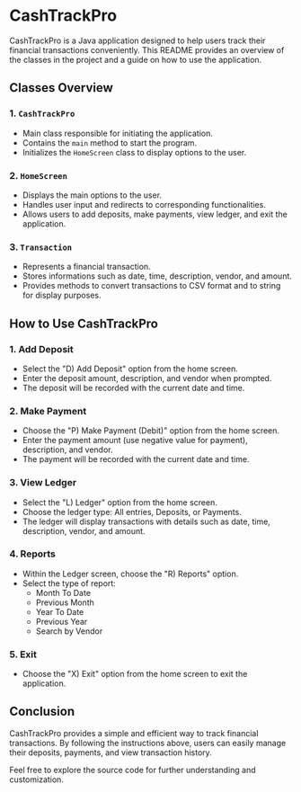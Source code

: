 # CashTrackPro

CashTrackPro is a Java application designed to help users track their financial transactions conveniently. This README provides an overview of the classes in the project and a guide on how to use the application.

## Classes Overview

### 1. `CashTrackPro`
- Main class responsible for initiating the application.
- Contains the `main` method to start the program.
- Initializes the `HomeScreen` class to display options to the user.

### 2. `HomeScreen`
- Displays the main options to the user.
- Handles user input and redirects to corresponding functionalities.
- Allows users to add deposits, make payments, view ledger, and exit the application.

### 3. `Transaction`
- Represents a financial transaction.
- Stores informations such as date, time, description, vendor, and amount.
- Provides methods to convert transactions to CSV format and to string for display purposes.

## How to Use CashTrackPro

### 1. Add Deposit
- Select the "D) Add Deposit" option from the home screen.
- Enter the deposit amount, description, and vendor when prompted.
- The deposit will be recorded with the current date and time.

### 2. Make Payment
- Choose the "P) Make Payment (Debit)" option from the home screen.
- Enter the payment amount (use negative value for payment), description, and vendor.
- The payment will be recorded with the current date and time.

### 3. View Ledger
- Select the "L) Ledger" option from the home screen.
- Choose the ledger type: All entries, Deposits, or Payments.
- The ledger will display transactions with details such as date, time, description, vendor, and amount.

### 4. Reports
- Within the Ledger screen, choose the "R) Reports" option.
- Select the type of report:
  - Month To Date
  - Previous Month
  - Year To Date
  - Previous Year
  - Search by Vendor

### 5. Exit
- Choose the "X) Exit" option from the home screen to exit the application.

## Conclusion
CashTrackPro provides a simple and efficient way to track financial transactions. By following the instructions above, users can easily manage their deposits, payments, and view transaction history.

Feel free to explore the source code for further understanding and customization.
